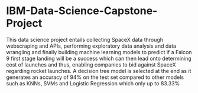 # IBM-Data-Science-Capstone-Project
This data science project entails collecting SpaceX data through webscraping and APIs, performing exploratory data analysis and data wrangling and finally building machine learning models to predict if a Falcon 9 first stage landing will be a success which can then lead onto determining cost of launches and thus, enabling companies to bid against SpaceX regarding rocket launches.
A decision tree model is selected at the end as it generates an accuracy of 94% on the test set compared to other models such as KNNs, SVMs and Logistic Regression which only up to 83.33%
